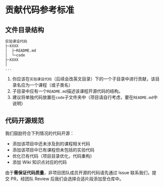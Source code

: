 # 贡献代码参考标准

## 文件目录结构

```bash
实验课设代码
├─XXXX
│  ├─README.md
│  └─code
├─XXXX
│
...
```

1. 你应该在`实验课设代码`（后续会改英文目录）下的一个子目录中进行贡献，该目录名应为一个课程（或子类名）
2. 子目录中应有一个`README.md`描述该课程开源代码的结构。
3. 建议将单独代码放置在`code`子文件夹中（项目请自行考虑，要在`README.md`中说明）

## 代码开源规范

我们鼓励符合下列情况的代码开源：

- 添加该项目中还未涉及到的课程相关代码
- 添加该项目中已有课程但未包括的实验代码
- 优化已有代码（项目目录优化，代码重构）
- 添加 Wiki 知识点对应的代码

由于**需保证代码质量**，非项目团队成员开源的代码请先通过 Issue 联系我们，提交 PR，经团队 Review 后我们会选择合适片段添加至仓库中。
